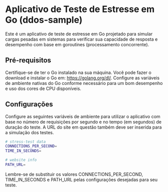 # Aplicativo de Teste de Estresse em Go (ddos-sample)

Este é um aplicativo de teste de estresse em Go projetado para simular cargas pesadas em sistemas para verificar sua capacidade de resposta e desempenho com base em goroutines (processamento concorrente).

## Pré-requisitos

Certifique-se de ter o Go instalado na sua máquina. Você pode fazer o download e instalar o Go em: https://golang.org/dl/. Configure as variáveis de ambiente nativas do Go conforme necessário para um bom desempenho e uso dos cores de CPU disponíveis.

## Configurações

Configure as seguintes variáveis de ambiente para utilizar o aplicativo com base no número de requisições por segundo e no tempo (em segundos) de duração do teste. A URL do site em questão também deve ser inserida para a simulação dos testes.

```bash
# stress-test data
CONNECTIONS_PER_SECOND=
TIME_IN_SECONDS=

# website info
PATH_URL=
```

Lembre-se de substituir os valores CONNECTIONS_PER_SECOND, TIME_IN_SECONDS e PATH_URL pelas configurações desejadas para seu teste.
